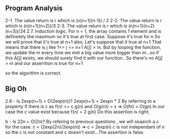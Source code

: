 ## Program Analysis
2-1. The value return is r which is (n(n+1)(n-1)) / 2
2-2. The value return is r which is (n(n+1)(n+2))/3
2-3. The value return is r which is (n(n+1)(n+2)(n+3))/24
2.7. Induction logic.
For n = 1, the array contains 1 element and is definetely the maximum
so it's true at first case.
Suppose it's true for n
So we will prove that it's true at n+1 also.
Let's suppose that it true at n+1
That means that there is j like  1<= j <= n+1 A[j] > m.
But by looping the function, we update the m every time we met a big value
more bigger than m...so if this A[j] exists, we should surely
find it with our function..
So there's no A[j] > m and our asserrtion is true for n+1 

so the algorithm is correct.

## Big Oh

2.8 - Is 2exp(n+1) = O(2exp(n))?
2exp(n+1) = 2expn * 2 
By referring to a property if there is c as f(n) <= c.g(n) and O(g(n)) = x
=> O(fn) = O(gn) 
In our case the c value exist because f(n) = 2 g(n)
Do this assertion is right;

b - Is 22n = O(2n)?
By refering to previous questions , we will seaarch a c for the case.
c = (2exp(2n)/2exp(n)) => c = 2exp(n) 
c is not independant of n so the c is not constant and c doesn't exist...The assertion is false.


